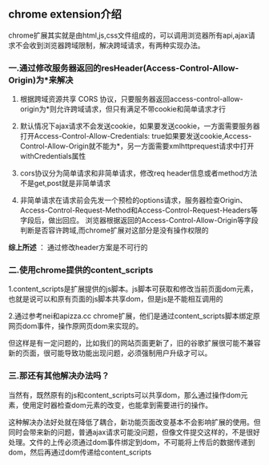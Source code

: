 ## chrome extension介绍
chrome扩展其实就是由html,js,css文件组成的，可以调用浏览器所有api,ajax请求不会收到浏览器跨域限制，解决跨域请求，有两种实现办法。

### 一.通过修改服务器返回的resHeader(Access-Control-Allow-Origin)为*来解决

1. 根据跨域资源共享 CORS 协议，只要服务器返回access-control-allow-origin为*则允许跨域请求，但只有满足不带cookie和简单请求才行


2. 默认情况下ajax请求不会发送cookie，如果要发送cookie，一方面需要服务器打开Access-Control-Allow-Credentials: true如果要发送cookie,Access-Control-Allow-Origin就不能为*，另一方面需要xmlhttprequest请求中打开withCredentials属性

3. cors协议分为简单请求和非简单请求，修改req header信息或者method方法不是get,post就是非简单请求

4. 非简单请求在请求前会先发一个预检的options请求，服务器检查Origin、Access-Control-Request-Method和Access-Control-Request-Headers等字段后，做出回应。
浏览器根据返回的Access-Control-Allow-Origin等字段判断是否容许跨域,而chrome扩展对这部分是没有操作权限的

**综上所述** ： 通过修改header方案是不可行的

### 二.使用chrome提供的content_scripts

1.content_scripts是扩展提供的js脚本。js脚本可获取和修改当前页面dom元素，也就是说可以和原有页面的js脚本共享dom，但是js是不能相互调用的

2.通过参考nei和apizza.cc chrome扩展，他们是通过content_scripts脚本绑定原网页dom事件，操作原网页dom来实现的。

但这样是有一定问题的，比如我们的网站页面更新了，旧的谷歌扩展很可能不兼容新的页面，很可能导致功能出现问题，必须强制用户升级才可以。

### 三.那还有其他解决办法吗？

当然有，既然原有的js和content_scripts可以共享dom，那么通过操作dom元素，使用定时器检查dom元素的改变，也能拿到需要进行的操作。

这种解决办法好处就在降低了耦合，新功能页面改变基本不会影响扩展的使用。但同时会带来新的问题，普通ajax请求可能没问题，但像文件提交这样的，不是很好处理。文件的上传必须通过dom事件绑定到dom，不可能将上传后的数据传递到dom，然后再通过dom传递给content_scripts

